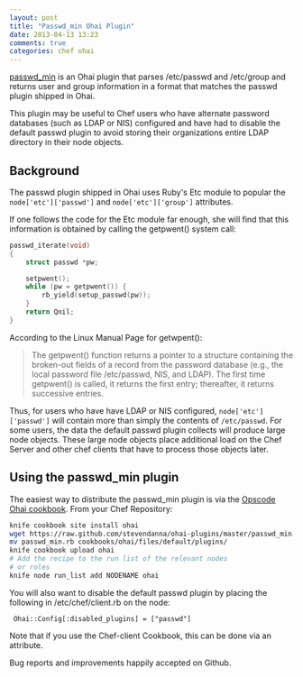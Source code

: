```yaml
---
layout: post
title: "Passwd_min Ohai Plugin"
date: 2013-04-13 13:23
comments: true
categories: chef ohai
---
```


[passwd_min](https://github.com/stevendanna/ohai-plugins/blob/master/plugins/passwd_min.rb)
is an Ohai plugin that parses /etc/passwd and /etc/group and returns
user and group information in a format that matches the passwd plugin
shipped in Ohai.

This plugin may be useful to Chef users who have alternate
password databases (such as LDAP or NIS) configured and have had to
disable the default passwd plugin to avoid storing their organizations
entire LDAP directory in their node objects.

## Background

The passwd plugin shipped in Ohai uses Ruby's Etc module to popular
the `node['etc']['passwd']` and `node['etc']['group']` attributes.

If one follows the code for the Etc module far enough, she will find
that this information is obtained by calling the getpwent() system
call:

```c ext/etc/etc.cnn
passwd_iterate(void)
{
    struct passwd *pw;

    setpwent();
    while (pw = getpwent()) {
        rb_yield(setup_passwd(pw));
    }
    return Qnil;
}
```

According to the Linux Manual Page for getwpent():

> The getpwent() function returns a pointer to a structure containing
  the broken-out fields of a record from the password database (e.g.,
  the local password file /etc/passwd, NIS, and LDAP). The first time
  getpwent() is called, it returns the first entry; thereafter, it
  returns successive entries.

Thus, for users who have have LDAP or NIS configured,
`node['etc']['passwd']` will contain more than simply the contents of
`/etc/passwd`.  For some users, the data the default passwd plugin
collects will produce large node objects.  These large node objects
place additional load on the Chef Server and other chef clients that
have to process those objects later.

## Using the passwd_min plugin

The easiest way to distribute the passwd_min plugin is via the
[Opscode Ohai cookbook](http://community.opscode.com/cookbooks/ohai).  From your Chef Repository:

```bash
knife cookbook site install ohai
wget https://raw.github.com/stevendanna/ohai-plugins/master/passwd_min.rb
mv passwd_min.rb cookbooks/ohai/files/default/plugins/
knife cookbook upload ohai
# Add the recipe to the run list of the relevant nodes
# or roles
knife node run_list add NODENAME ohai
```

You will also want to disable the default passwd plugin by placing the
following in /etc/chef/client.rb on the node:

     Ohai::Config[:disabled_plugins] = ["passwd"]

Note that if you use the Chef-client Cookbook, this can be done via an attribute.

Bug reports and improvements happily accepted on Github.
